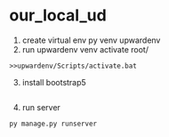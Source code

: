 # our_local_ud

1. create virtual env
py venv upwardenv
2. run upwardenv
venv activate
root/
``` code
>>upwardenv/Scripts/activate.bat
```
3. install bootstrap5
``` python

```
4. run server
```python
py manage.py runserver
```
